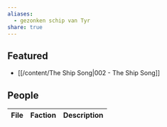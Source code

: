 ```yaml
---
aliases:
  - gezonken schip van Tyr
share: true
---
```

## Featured
- [[/content/The Ship Song|002 - The Ship Song]]

## People
| File | Faction | Description |
| ---- | ------- | ----------- |

